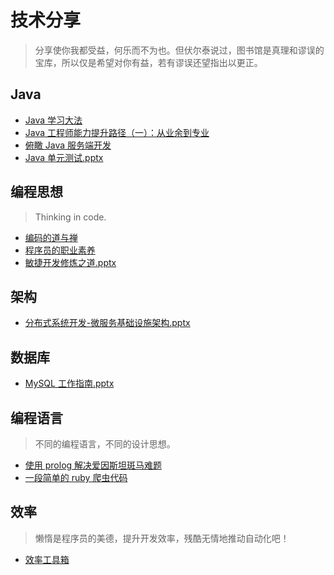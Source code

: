 # 技术分享

> 分享使你我都受益，何乐而不为也。但伏尔泰说过，图书馆是真理和谬误的宝库，所以仅是希望对你有益，若有谬误还望指出以更正。

<!-- ## Hello World

> 打开计算机编程这扇大门。

* [计算机编程：自底向上方法](docs/world/自底向上方法.md)  -->

## Java

* [Java 学习大法](docs/java/java_study_way.md)
* [Java 工程师能力提升路径（一）：从业余到专业](docs/java/part_one_of_java_engineer_path.md)
* [俯瞰 Java 服务端开发](docs/java/俯瞰Java服务端开发.md)
* [Java 单元测试.pptx](docs/java/java单元测试.pptx)

## 编程思想

> Thinking in code.

* [编码的道与禅](docs/thinking/编码的道与禅.md)
* [程序员的职业素养](docs/thinking/程序员的职业素养.md)
* [敏捷开发修炼之道.pptx](docs/thinking/敏捷开发修炼之道.pptx)

## 架构

* [分布式系统开发-微服务基础设施架构.pptx](docs/java/分布式系统开发-微服务基础设施架构.pptx)

## 数据库

* [MySQL 工作指南.pptx](docs/db/MySQL%20工作指南.pptx)

## 编程语言

> 不同的编程语言，不同的设计思想。

* [使用 prolog 解决爱因斯坦斑马难题](docs/lang/使用prolog解决爱因斯坦斑马难题.md)
* [一段简单的 ruby 爬虫代码](docs/lang/一段简单的ruby爬虫代码.md)

## 效率

> 懒惰是程序员的美德，提升开发效率，残酷无情地推动自动化吧！

* [效率工具箱](docs/tools/我的效率工具箱.md)